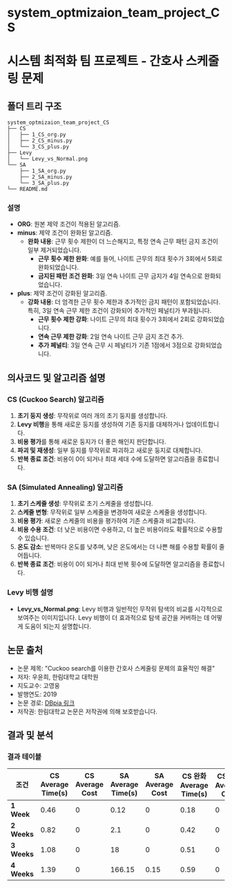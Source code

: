 # system_optmizaion_team_project_CS
# 시스템 최적화 팀 프로젝트 - 간호사 스케줄링 문제

## 폴더 트리 구조

```
system_optmizaion_team_project_CS
├── CS
│   ├── 1_CS_org.py
│   ├── 2_CS_minus.py
│   └── 3_CS_plus.py
├── Levy
│   └── Levy_vs_Normal.png
└── SA
    ├── 1_SA_org.py
    ├── 2_SA_minus.py
    └── 3_SA_plus.py
└── README.md
```

### 설명
- **ORG**: 원본 제약 조건이 적용된 알고리즘.
- **minus**: 제약 조건이 완화된 알고리즘.
  - **완화 내용**: 근무 횟수 제한이 더 느슨해지고, 특정 연속 근무 패턴 금지 조건이 일부 제거되었습니다.
    - **근무 횟수 제한 완화**: 예를 들어, 나이트 근무의 최대 횟수가 3회에서 5회로 완화되었습니다.
    - **금지된 패턴 조건 완화**: 3일 연속 나이트 근무 금지가 4일 연속으로 완화되었습니다.
- **plus**: 제약 조건이 강화된 알고리즘.
  - **강화 내용**: 더 엄격한 근무 횟수 제한과 추가적인 금지 패턴이 포함되었습니다. 특히, 3일 연속 근무 제한 조건이 강화되어 추가적인 페널티가 부과됩니다.
    - **근무 횟수 제한 강화**: 나이트 근무의 최대 횟수가 3회에서 2회로 강화되었습니다.
    - **연속 근무 제한 강화**: 2일 연속 나이트 근무 금지 조건 추가.
    - **추가 페널티**: 3일 연속 근무 시 페널티가 기존 1점에서 3점으로 강화되었습니다.

## 의사코드 및 알고리즘 설명

### CS (Cuckoo Search) 알고리즘
1. **초기 둥지 생성**: 무작위로 여러 개의 초기 둥지를 생성합니다.
2. **Levy 비행**을 통해 새로운 둥지를 생성하여 기존 둥지를 대체하거나 업데이트합니다.
3. **비용 평가**를 통해 새로운 둥지가 더 좋은 해인지 판단합니다.
4. **파괴 및 재생성**: 일부 둥지를 무작위로 파괴하고 새로운 둥지로 대체합니다.
5. **반복 종료 조건**: 비용이 0이 되거나 최대 세대 수에 도달하면 알고리즘을 종료합니다.

### SA (Simulated Annealing) 알고리즘
1. **초기 스케줄 생성**: 무작위로 초기 스케줄을 생성합니다.
2. **스케줄 변형**: 무작위로 일부 스케줄을 변경하여 새로운 스케줄을 생성합니다.
3. **비용 평가**: 새로운 스케줄의 비용을 평가하여 기존 스케줄과 비교합니다.
4. **비용 수용 조건**: 더 낮은 비용이면 수용하고, 더 높은 비용이라도 확률적으로 수용할 수 있습니다.
5. **온도 감소**: 반복마다 온도를 낮추며, 낮은 온도에서는 더 나쁜 해를 수용할 확률이 줄어듭니다.
6. **반복 종료 조건**: 비용이 0이 되거나 최대 반복 횟수에 도달하면 알고리즘을 종료합니다.

### Levy 비행 설명

- **Levy_vs_Normal.png**: Levy 비행과 일반적인 무작위 탐색의 비교를 시각적으로 보여주는 이미지입니다. Levy 비행이 더 효과적으로 탐색 공간을 커버하는 데 어떻게 도움이 되는지 설명합니다.

## 논문 출처

- 논문 제목: "Cuckoo search를 이용한 간호사 스케줄링 문제의 효율적인 해결"
- 저자: 우윤희, 한림대학교 대학원
- 지도교수: 고영웅
- 발행연도: 2019
- 논문 경로: [DBpia 링크](https://www.dbpia.co.kr/journal/detail?nodeId=T15115825)
- 저작권: 한림대학교 논문은 저작권에 의해 보호받습니다.

## 결과 및 분석

### 결과 테이블

| 조건          | CS Average Time(s) | CS Average Cost | SA Average Time(s) | SA Average Cost | CS 완화 Average Time(s) | CS 완화 Average Cost | SA 완화 Average Time(s) | SA 완화 Average Cost | CS 강화 Average Time(s) | CS 강화 Average Cost | SA 강화 Average Time(s) | SA 강화 Average Cost |
|---------------|---------------------|----------------|---------------------|----------------|-------------------------|----------------------|-------------------------|----------------------|-------------------------|----------------------|-------------------------|----------------------|
| **1 Week**    | 0.46                | 0              | 0.12                | 0              | 0.18                    | 0                    | 0.06                    | 0                    | 12.97                   | 0                    | 3.07                    | 0                    |
| **2 Weeks**   | 0.82                | 0              | 2.1                 | 0              | 0.42                    | 0                    | 1.21                    | 0                    | 18.81                   | 0                    | 70.6                    | 0.37                 |
| **3 Weeks**   | 1.08                | 0              | 18                  | 0              | 0.51                    | 0                    | 11.98                   | 0                    | 27.46                   | 0                    | 215.36                  | 5.75                 |
| **4 Weeks**   | 1.39                | 0              | 166.15              | 0.15           | 0.59                    | 0                    | 107.95                  | 0.5                  | 30.25                   | 0                    | 206.46                  | 19.96                |



